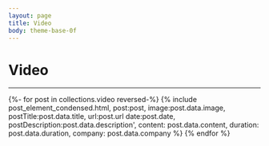 ```yaml
---
layout: page
title: Video
body: theme-base-0f
---
```


# Video 
<hr>
<!-- <ul>
{%- for post in collections.video -%}
  <li{% if page.url == post.url %} aria-current="page"{% endif %}>
   <a href="{{ post.url }}">{{ post.data.title }}</a>
  </li>
{%- endfor -%}
</ul> -->



{%- for post in collections.video reversed-%}
	{% include post_element_condensed.html, post:post, image:post.data.image, postTitle:post.data.title, url:post.url date:post.date, postDescription:post.data.description', content: post.data.content, duration: post.data.duration, company: post.data.company %} 
{% endfor %}